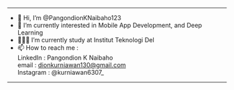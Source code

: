 ----
- 👋 Hi, I’m @PangondionKNaibaho123
- 👀 I’m currently interested in Mobile App Development, and Deep Learning
- 👨🏽‍🎓 I’m currently study at Institut Teknologi Del
- 📫 How to reach me :  
LinkedIn : Pangondion K Naibaho  
email : dionkurniawan130@gmail.com  
Instagram : @kurniawan6307_  
----

<!---
PangondionKNaibaho123/PangondionKNaibaho123 is a ✨ special ✨ repository because its `README.md` (this file) appears on your GitHub profile.
You can click the Preview link to take a look at your changes.
--->
